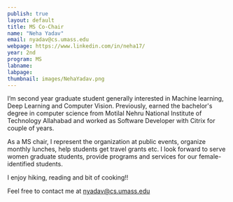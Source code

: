 ```yaml
---
publish: true
layout: default
title: MS Co-Chair
name: "Neha Yadav"
email: nyadav@cs.umass.edu
webpage: https://www.linkedin.com/in/neha17/
year: 2nd
program: MS
labname: 
labpage: 
thumbnail: images/NehaYadav.png
---
```


I’m second year graduate student generally interested in Machine learning, Deep Learning and Computer Vision. Previously, earned the bachelor's degree in computer science from Motilal Nehru National Institute of Technology Allahabad and worked as Software Developer with Citrix for couple of years.

As a MS chair, I represent the organization at public events, organize monthly lunches, help students get travel grants etc. I look forward to serve women graduate students, provide programs and services for our female-identified students.

I enjoy hiking, reading and bit of cooking!! 

Feel free to contact me at nyadav@cs.umass.edu

